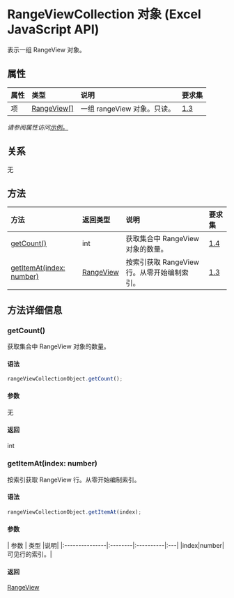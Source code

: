 # <a name="rangeviewcollection-object-javascript-api-for-excel"></a>RangeViewCollection 对象 (Excel JavaScript API)

表示一组 RangeView 对象。

## <a name="properties"></a>属性

| 属性       | 类型    |说明| 要求集|
|:---------------|:--------|:----------|:----|
|项|[RangeView[]](rangeview.md)|一组 rangeView 对象。只读。|[1.3](../requirement-sets/excel-api-requirement-sets.md)|

_请参阅属性访问[示例。](#property-access-examples)_

## <a name="relationships"></a>关系
无


## <a name="methods"></a>方法

| 方法           | 返回类型    |说明| 要求集|
|:---------------|:--------|:----------|:----|
|[getCount()](#getcount)|int|获取集合中 RangeView 对象的数量。|[1.4](../requirement-sets/excel-api-requirement-sets.md)|
|[getItemAt(index: number)](#getitematindex-number)|[RangeView](rangeview.md)|按索引获取 RangeView 行。从零开始编制索引。|[1.3](../requirement-sets/excel-api-requirement-sets.md)|

## <a name="method-details"></a>方法详细信息


### <a name="getcount"></a>getCount()
获取集合中 RangeView 对象的数量。

#### <a name="syntax"></a>语法
```js
rangeViewCollectionObject.getCount();
```

#### <a name="parameters"></a>参数
无

#### <a name="returns"></a>返回
int

### <a name="getitematindex-number"></a>getItemAt(index: number)
按索引获取 RangeView 行。从零开始编制索引。

#### <a name="syntax"></a>语法
```js
rangeViewCollectionObject.getItemAt(index);
```

#### <a name="parameters"></a>参数
| 参数       | 类型    |说明|
|:---------------|:--------|:----------|:---|
|index|number|可见行的索引。|

#### <a name="returns"></a>返回
[RangeView](rangeview.md)
